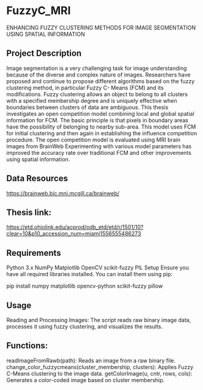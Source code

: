 # FuzzyC_MRI
ENHANCING FUZZY CLUSTERING METHODS FOR IMAGE SEGMENTATION USING SPATIAL INFORMATION
## Project Description
Image segmentation is a very challenging task for image understanding because of the diverse and complex nature of images. Researchers have proposed and continue to propose different algorithms based on the fuzzy clustering method, in particular Fuzzy C- Means (FCM) and its modifications. Fuzzy clustering allows an object to belong to all clusters with a specified membership degree and is uniquely effective when boundaries between clusters of data are ambiguous. This thesis investigates an open competition model combining local and global spatial information for FCM. The basic principle is that pixels in boundary areas have the possibility of belonging to nearby sub-area. This model uses FCM for initial clustering and then again in establishing the influence competition procedure. The open competition model is evaluated using MRI brain images from BrainWeb Experimenting with various model parameters has improved the accuracy rate over traditional FCM and other improvements using spatial information.
## Data Resources
https://brainweb.bic.mni.mcgill.ca/brainweb/
## Thesis link:
https://etd.ohiolink.edu/acprod/odb_etd/etd/r/1501/10?clear=10&p10_accession_num=miami1556555486273


## Requirements
Python 3.x
NumPy
Matplotlib
OpenCV
scikit-fuzzy
PIL
Setup
Ensure you have all required libraries installed. You can install them using pip:

pip install numpy matplotlib opencv-python scikit-fuzzy pillow
## Usage
Reading and Processing Images: The script reads raw binary image data, processes it using fuzzy clustering, and visualizes the results.
## Functions:
readImageFromRawb(path): Reads an image from a raw binary file.
change_color_fuzzycmeans(cluster_membership, clusters): Applies Fuzzy C-Means clustering to the image data.
getColorImage(u, cntr, rows, cols): Generates a color-coded image based on cluster membership.



